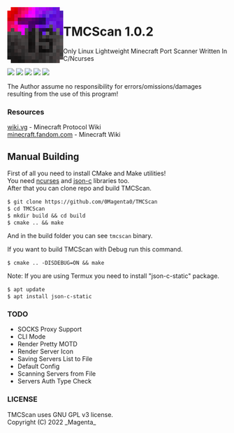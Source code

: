 <img src="icon.png" align="left" width="128px">

# TMCScan 1.0.2
Only Linux Lightweight Minecraft Port Scanner Written In C/Ncurses

[![](https://img.shields.io/badge/Language-C-blue)](https://en.wikipedia.org/wiki/C%20%28programming%20language%29) [![](https://img.shields.io/badge/C%20Standard%20-Gnu99-blue)](https://gcc.gnu.org/onlinedocs/gcc-3.3.6/gcc/Standards.html) [![](https://img.shields.io/badge/CMake%20-3.10-blue)](https://cmake.org/cmake/help/v3.10/index.html) [![](https://img.shields.io/badge/Latest%20Version-1.0.2-green)](https://github.com/0Magenta0/TMCScan) [![](https://img.shields.io/badge/Latest%20Release%20-1.0.0-orange)](https://github.com/0Magenta0/TMCScan/releases/tag/1.0.0)

The Author assume no responsibility for errors/omissions/damages resulting from the use of this program!

### Resources
[wiki.vg](https://wiki.vg) - Minecraft Protocol Wiki  
[minecraft.fandom.com](https://minecraft.fandom.com) - Minecraft Wiki  

## Manual Building
First of all you need to install CMake and Make utilities!  
You need [ncurses](https://invisible-island.net/ncurses/) and [json-c](https://github.com/json-c/json-c) libraries too.  
After that you can clone repo and build TMCScan.
```
$ git clone https://github.com/0Magenta0/TMCScan
$ cd TMCScan
$ mkdir build && cd build
$ cmake .. && make
```
And in the build folder you can see `tmcscan` binary.  
  
If you want to build TMCScan with Debug run this command.
```
$ cmake .. -DISDEBUG=ON && make
```
  
Note: If you are using Termux you need to install "json-c-static" package.
```
$ apt update
$ apt install json-c-static
```

### TODO
* SOCKS Proxy Support
* CLI Mode
* Render Pretty MOTD
* Render Server Icon
* Saving Servers List to File
* Default Config
* Scanning Servers from File
* Servers Auth Type Check

### LICENSE
TMCScan uses GNU GPL v3 license.  
Copyright (C) 2022 \_Magenta\_

